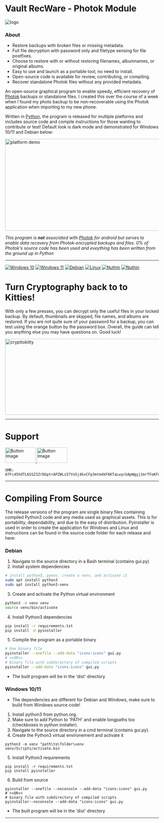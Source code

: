 # Vault RecWare - Photok Module
![logo](https://github.com/user-attachments/assets/b0377e53-f79a-4f8b-9cfa-8f166e1f37d9)
### About
- Restore backups with broken files or missing metadata.
- Full file decryption with password only and filetype sensing for file postfixes.
- Choose to restore with or without restoring filenames, albumnames, or original albums.
- Easy to use and launch as a portable tool, no need to install.
- Open-source code is available for review, contributing, or compiling.
- Recover standalone Photok files without any provided metadata.

An open-source graphical program to enable speedy, efficient recovery of [Photok](https://github.com/leonlatsch/Photok/blob/develop/README.md) backups or standalone files. I created this over the course of a week when I found my photo backup to be non-recoverable using the Photok application when importing to my new phone.

Written in [Python](https://www.python.org/), the program is released for multiple platforms and includes source code and compile instructions for those wanting to contribute or test! Default look is dark mode and demonstrated for Windows 10/11 and Debian below:

<img width="585" height="300" alt="platform demo" src="https://github.com/user-attachments/assets/76433bf2-0a9b-4aef-bf81-8611daa35d02" />

*This program is __not__ associated with [Photok](https://github.com/leonlatsch/Photok/blob/develop/README.md) for android but serves to enable data recovery from Photok-encrypted backups and files. 0% of Photok's source code has been used and eveything has been written from the ground up in Python*

---
[![Windows 10](https://img.shields.io/badge/Windows_10-Yes-green)](https://github.com/Blk-S-Bellamy/Photok-RecWare/releases/tag/Win-0.1)
[![Windows 11](https://img.shields.io/badge/Windows_11-Yes-green)](https://github.com/Blk-S-Bellamy/Photok-RecWare/releases/tag/Win-0.1)
[![Debian](https://img.shields.io/badge/Debian-Yes-green)](https://github.com/Blk-S-Bellamy/Photok-RecWare/releases/tag/Deb-0.1)
[![Linux](https://img.shields.io/badge/Linux-Most-yellow)](https://github.com/Blk-S-Bellamy/Photok-RecWare/releases/tag/Deb-0.1)
[![Nuthin](https://img.shields.io/badge/Android-Unsupported-red)](https://github.com/Blk-S-Bellamy/Photok-RecWare/releases)
[![Nuthin](https://img.shields.io/badge/IOS-Unsupported-red)](https://github.com/Blk-S-Bellamy/Photok-RecWare/releases)

# Turn Cryptography back to to Kitties!
With only a few presses, you can decrypt only the useful files in your locked backup. By default, thumbnails are skipped, file names, and albums are restored. If you are not quite sure of your password for a backup, you can test using the orange button by the password box. Overall, the guide can tell you anything else you may have questions on. Good luck!

<img width="958" height="248" alt="crypttokitty" src="https://github.com/user-attachments/assets/fbd97b8b-7b10-41ef-a7f8-5ed028e32b3d" />

---
# Support

<a href="https://ko-fi.com/bksbellamy">
  <img src="https://github.com/user-attachments/assets/a52b3d0c-24e4-47c7-87e6-9681b4110f03" width="100" height="50" alt="Button Image" />
</a>
<a href="https://www.getmonero.org/">
  <img src="https://github.com/user-attachments/assets/a73692f2-18dd-4504-8ad0-b83bb9ff0dd3" width="100" height="50" alt="Button Image" />
</a>

```
XMR: 87Fc45hdTL6SSZ3ZrDGptrAPZWLs57Yo5j4kvCFp3mtm4kF6KTaLwycbApWgyj1mrTFoKFq49G9A1ftFAFrFvbaiQJbmp98
```

---

# Compiling From Source
The release versions of the program are single binary files containing compiled Python3 code and any media used as graphical assets. This is for portability, dependability, and due to the easy of distribution. Pyinstaller is used in order to create the application for Windows and Linux and instructions can be found in the source code folder for each release and here:

### Debian
1. Navigate to the source directory in a Bash terminal (contains gui.py)
2. Install system dependencies
```sh
# install python3, pyenv, create a venv, and activate it
sudo apt install python3
sudo apt install python3-venv
```
3. Create and activate the Python virtual environment
```sh
python3 -m venv venv
source venv/bin/activate
```
4. Install Python3 dependencies
```sh
pip install -r requirements.txt
pip install -U pyinstaller
```
5. Compile the program as a portable binary
```sh
# One binary file
pyinstaller --onefile --add-data "icons:icons" gui.py
# >>OR<<
# binary file with subdirectory of compiled scripts
pyinstaller --add-data "icons:icons" gui.py
```
- The built program will be in the 'dist' directory

### Windows 10/11
- The dependencies are different for Debian and Windows, make sure to build from Windows source code!
1. Install python3 from python.org.
2. Make sure to add Python to 'PATH' and enable longpaths too (checkboxes in python installer).
3. Navigate to the source directory in a cmd terminal (contains gui.py).
4. Create the Python3 virtual environement and activate it
```bin
python3 -m venv "path\to\folder\venv
venv/Scripts/activate.bin
```
5. Install Python3 requirements
```bin
pip install -r requirements.txt
pip install pyinstaller
```
6. Build from source
```bin
pyinstaller --onefile --noconsole --add-data "icons:icons" gui.py
# >>OR<<
# binary file with subdirectory of compiled scripts
pyinstaller--noconsole --add-data "icons:icons" gui.py
```
- The built program will be in the 'dist' directory
---

